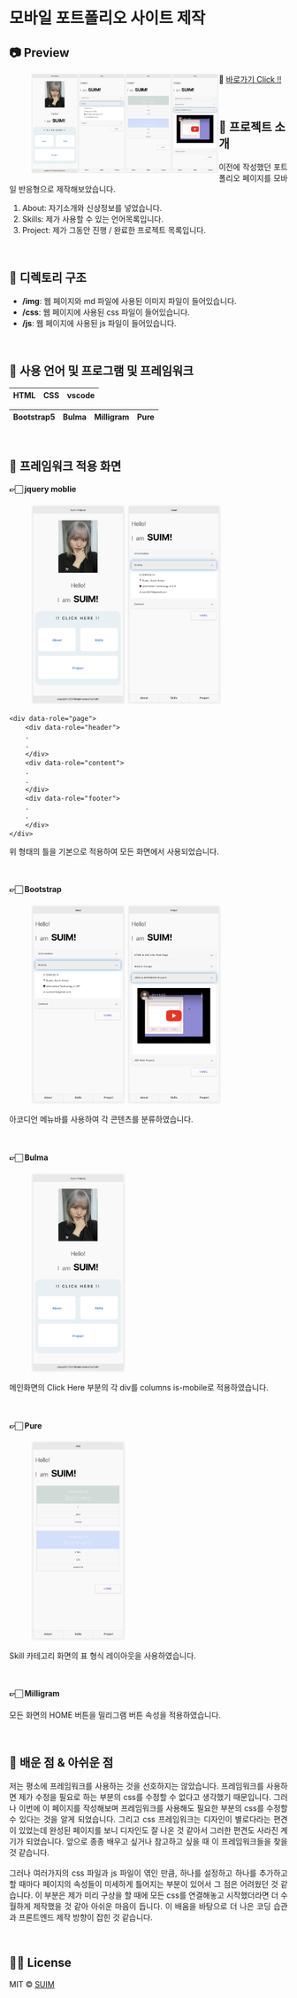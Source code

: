 # 모바일 포트폴리오 사이트 제작

## 📷 Preview
<p align="center">
    <figure class="third">
        <img src="./img/p_main.png" width="20%" style="float: left;">
        <img src="./img/p_about.png" width="20%" style="float: left;">
        <img src="./img/p_skills.png" width="20%" style="float: left;">
        <img src="./img/p_project.png" width="20%" style="float: left;">
    </figure>

🔗 [바로가기 Click !!](https://grand-duckanoo-55f69f.netlify.app/)
</p>



<br>

## 🫢 프로젝트 소개

<p align="justify">
  이전에 작성했던 포트폴리오 페이지를 모바일 반응형으로 제작해보았습니다.<br>
  
  1. About: 자기소개와 신상정보를 넣었습니다.<br>
  2. Skills: 제가 사용할 수 있는 언어목록입니다.<br>
  3. Project: 제가 그동안 진행 / 완료한 프로젝트 목록입니다.

</p>

<br>

## 🤭 디렉토리 구조

<p align="justify">
  
  + **/img**: 웹 페이지와 md 파일에 사용된 이미지 파일이 들어있습니다.
  + **/css**: 웹 페이지에 사용된 css 파일이 들어있습니다.
  + **/js**: 웹 페이지에 사용된 js 파일이 들어있습니다.
</p>

<br>

## 🫢 사용 언어 및 프로그램 및 프레임워크

|    HTML    |     CSS    |   vscode   | 
| :--------: | :--------: | :--------: | 

| Bootstrap5 |  Bulma | Milligram |  Pure  |
| :--------: | :----: | :-------: | :----: |

<br>

## 🤭 프레임워크 적용 화면

#### 👉🏻 jquery moblie 
<p align="justify">
  <figure class="third">
        <img src="./img/p_main.png" width="40%">
        <img src="./img/p_about.png" width="40%">
    </figure>

```
<div data-role="page">
    <div data-role="header">
    .
    .
    </div>
    <div data-role="content">
    .
    .
    </div>
    <div data-role="footer">
    .
    .
    </div>
</div>
```
  위 형태의 틀을 기본으로 적용하여 모든 화면에서 사용되었습니다.
</p>

<br>

#### 👉🏻 Bootstrap
<p align="justify">
  <figure class="third">
        <img src="./img/p_about.png" width="40%">
        <img src="./img/p_project.png" width="40%">
    </figure>

  아코디언 메뉴바를 사용하여 각 콘텐츠를 분류하였습니다.
</p>

<br>

#### 👉🏻 Bulma
<p align="justify">
  <figure class="third">
        <img src="./img/p_main.png" width="40%">
    </figure>

  메인화면의 Click Here 부분의 각 div를 columns is-mobile로 적용하였습니다.
</p>
<br>

#### 👉🏻 Pure
<p align="justify">
  <figure class="third">
        <img src="./img/p_skills.png" width="40%">
    </figure>

  Skill 카테고리 화면의 표 형식 레이아웃을 사용하였습니다.
</p>
<br>

#### 👉🏻 Milligram
<p align="justify">
  모든 화면의 HOME 버튼을 밀리그램 버튼 속성을 적용하였습니다.
</p>
<br>

## 🫢 배운 점 & 아쉬운 점

<p align="justify">
   저는 평소에 프레임워크를 사용하는 것을 선호하지는 않았습니다. 프레임워크를 사용하면 제가 수정을 필요로 하는 부분의 css를 수정할 수 없다고 생각했기 때문입니다. 그러나 이번에 이 페이지를 작성해보며 프레임워크를 사용해도 필요한 부분의 css를 수정할 수 있다는 것을 알게 되었습니다. 그리고 css 프레임워크는 디자인이 별로다라는 편견이 있었는데 완성된 페이지를 보니 디자인도 잘 나온 것 같아서 그러한 편견도 사라진 계기가 되었습니다. 앞으로 종종 배우고 싶거나 참고하고 싶을 때 이 프레임워크들을 찾을 것 같습니다.
   <br>
  <br>
  그러나 여러가지의 css 파일과 js 파일이 엮인 만큼, 하나를 설정하고 하나를 추가하고 할 때마다 페이지의 속성들이 미세하게 틀어지는 부분이 있어서 그 점은 어려웠던 것 같습니다. 이 부분은 제가 미리 구상을 할 때에 모든 css를 연결해놓고 시작했더라면 더 수월하게 제작했을 것 같아 아쉬운 마음이 듭니다. 이 배움을 바탕으로 더 나은 코딩 습관과 프론트엔드 제작 방향이 잡힌 것 같습니다.
</p>

<br>

## 👍🏻 License

  MIT &copy; [SUIM](mailto:suim0215@gmail.com)

